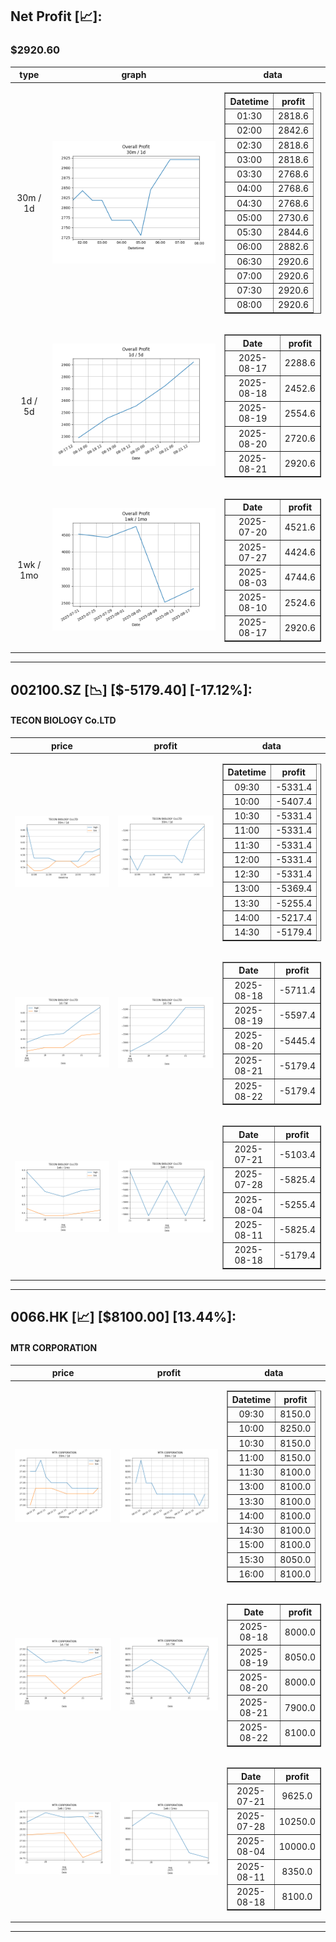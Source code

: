 ## Net Profit [📈]:
### $2920.60
|type|graph|data|
|:---:|:---:|:---:|
|30m / 1d|![net_profit](image/overall_30m-1d.png)|<table border="1" class="dataframe"> <thead> <tr style="text-align: center;"> <th>Datetime</th> <th>profit</th> </tr> </thead> <tbody> <tr> <td>01:30</td> <td>2818.6</td> </tr> <tr> <td>02:00</td> <td>2842.6</td> </tr> <tr> <td>02:30</td> <td>2818.6</td> </tr> <tr> <td>03:00</td> <td>2818.6</td> </tr> <tr> <td>03:30</td> <td>2768.6</td> </tr> <tr> <td>04:00</td> <td>2768.6</td> </tr> <tr> <td>04:30</td> <td>2768.6</td> </tr> <tr> <td>05:00</td> <td>2730.6</td> </tr> <tr> <td>05:30</td> <td>2844.6</td> </tr> <tr> <td>06:00</td> <td>2882.6</td> </tr> <tr> <td>06:30</td> <td>2920.6</td> </tr> <tr> <td>07:00</td> <td>2920.6</td> </tr> <tr> <td>07:30</td> <td>2920.6</td> </tr> <tr> <td>08:00</td> <td>2920.6</td> </tr> </tbody></table>|
|1d / 5d|![net_profit](image/overall_1d-5d.png)|<table border="1" class="dataframe"> <thead> <tr style="text-align: center;"> <th>Date</th> <th>profit</th> </tr> </thead> <tbody> <tr> <td>2025-08-17</td> <td>2288.6</td> </tr> <tr> <td>2025-08-18</td> <td>2452.6</td> </tr> <tr> <td>2025-08-19</td> <td>2554.6</td> </tr> <tr> <td>2025-08-20</td> <td>2720.6</td> </tr> <tr> <td>2025-08-21</td> <td>2920.6</td> </tr> </tbody></table>|
|1wk / 1mo|![net_profit](image/overall_1wk-1mo.png)|<table border="1" class="dataframe"> <thead> <tr style="text-align: center;"> <th>Date</th> <th>profit</th> </tr> </thead> <tbody> <tr> <td>2025-07-20</td> <td>4521.6</td> </tr> <tr> <td>2025-07-27</td> <td>4424.6</td> </tr> <tr> <td>2025-08-03</td> <td>4744.6</td> </tr> <tr> <td>2025-08-10</td> <td>2524.6</td> </tr> <tr> <td>2025-08-17</td> <td>2920.6</td> </tr> </tbody></table>|
---
## 002100.SZ [📉] [$-5179.40] [-17.12%]:
#### TECON BIOLOGY Co.LTD
|price|profit|data|
|:---:|:---:|:---:|
|![price](image/002100.SZ_30m-1d_price.png)|![profit](image/002100.SZ_30m-1d_profit.png)|<table border="1" class="dataframe"> <thead> <tr style="text-align: center;"> <th>Datetime</th> <th>profit</th> </tr> </thead> <tbody> <tr> <td>09:30</td> <td>-5331.4</td> </tr> <tr> <td>10:00</td> <td>-5407.4</td> </tr> <tr> <td>10:30</td> <td>-5331.4</td> </tr> <tr> <td>11:00</td> <td>-5331.4</td> </tr> <tr> <td>11:30</td> <td>-5331.4</td> </tr> <tr> <td>12:00</td> <td>-5331.4</td> </tr> <tr> <td>12:30</td> <td>-5331.4</td> </tr> <tr> <td>13:00</td> <td>-5369.4</td> </tr> <tr> <td>13:30</td> <td>-5255.4</td> </tr> <tr> <td>14:00</td> <td>-5217.4</td> </tr> <tr> <td>14:30</td> <td>-5179.4</td> </tr> </tbody></table>|
|![price](image/002100.SZ_1d-5d_price.png)|![profit](image/002100.SZ_1d-5d_profit.png)|<table border="1" class="dataframe"> <thead> <tr style="text-align: center;"> <th>Date</th> <th>profit</th> </tr> </thead> <tbody> <tr> <td>2025-08-18</td> <td>-5711.4</td> </tr> <tr> <td>2025-08-19</td> <td>-5597.4</td> </tr> <tr> <td>2025-08-20</td> <td>-5445.4</td> </tr> <tr> <td>2025-08-21</td> <td>-5179.4</td> </tr> <tr> <td>2025-08-22</td> <td>-5179.4</td> </tr> </tbody></table>|
|![price](image/002100.SZ_1wk-1mo_price.png)|![profit](image/002100.SZ_1wk-1mo_profit.png)|<table border="1" class="dataframe"> <thead> <tr style="text-align: center;"> <th>Date</th> <th>profit</th> </tr> </thead> <tbody> <tr> <td>2025-07-21</td> <td>-5103.4</td> </tr> <tr> <td>2025-07-28</td> <td>-5825.4</td> </tr> <tr> <td>2025-08-04</td> <td>-5255.4</td> </tr> <tr> <td>2025-08-11</td> <td>-5825.4</td> </tr> <tr> <td>2025-08-18</td> <td>-5179.4</td> </tr> </tbody></table>|
---
## 0066.HK [📈] [$8100.00] [13.44%]:
#### MTR CORPORATION
|price|profit|data|
|:---:|:---:|:---:|
|![price](image/0066.HK_30m-1d_price.png)|![profit](image/0066.HK_30m-1d_profit.png)|<table border="1" class="dataframe"> <thead> <tr style="text-align: center;"> <th>Datetime</th> <th>profit</th> </tr> </thead> <tbody> <tr> <td>09:30</td> <td>8150.0</td> </tr> <tr> <td>10:00</td> <td>8250.0</td> </tr> <tr> <td>10:30</td> <td>8150.0</td> </tr> <tr> <td>11:00</td> <td>8150.0</td> </tr> <tr> <td>11:30</td> <td>8100.0</td> </tr> <tr> <td>13:00</td> <td>8100.0</td> </tr> <tr> <td>13:30</td> <td>8100.0</td> </tr> <tr> <td>14:00</td> <td>8100.0</td> </tr> <tr> <td>14:30</td> <td>8100.0</td> </tr> <tr> <td>15:00</td> <td>8100.0</td> </tr> <tr> <td>15:30</td> <td>8050.0</td> </tr> <tr> <td>16:00</td> <td>8100.0</td> </tr> </tbody></table>|
|![price](image/0066.HK_1d-5d_price.png)|![profit](image/0066.HK_1d-5d_profit.png)|<table border="1" class="dataframe"> <thead> <tr style="text-align: center;"> <th>Date</th> <th>profit</th> </tr> </thead> <tbody> <tr> <td>2025-08-18</td> <td>8000.0</td> </tr> <tr> <td>2025-08-19</td> <td>8050.0</td> </tr> <tr> <td>2025-08-20</td> <td>8000.0</td> </tr> <tr> <td>2025-08-21</td> <td>7900.0</td> </tr> <tr> <td>2025-08-22</td> <td>8100.0</td> </tr> </tbody></table>|
|![price](image/0066.HK_1wk-1mo_price.png)|![profit](image/0066.HK_1wk-1mo_profit.png)|<table border="1" class="dataframe"> <thead> <tr style="text-align: center;"> <th>Date</th> <th>profit</th> </tr> </thead> <tbody> <tr> <td>2025-07-21</td> <td>9625.0</td> </tr> <tr> <td>2025-07-28</td> <td>10250.0</td> </tr> <tr> <td>2025-08-04</td> <td>10000.0</td> </tr> <tr> <td>2025-08-11</td> <td>8350.0</td> </tr> <tr> <td>2025-08-18</td> <td>8100.0</td> </tr> </tbody></table>|
---
